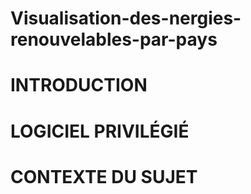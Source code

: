 # Visualisation-des-nergies-renouvelables-par-pays

# INTRODUCTION

# LOGICIEL PRIVILÉGIÉ

# CONTEXTE DU SUJET
